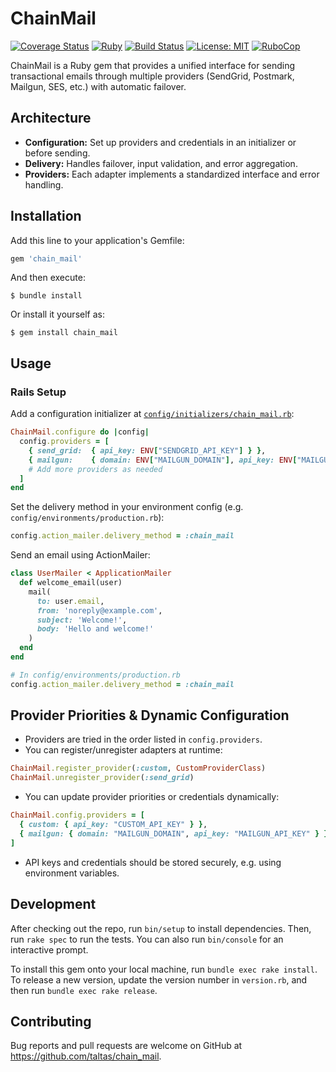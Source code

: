 # ChainMail

[![Coverage Status](https://coveralls.io/repos/github/taltas/chain_mail/badge.svg?branch=main)](https://coveralls.io/github/taltas/chain_mail?branch=main)
[![Ruby](https://img.shields.io/badge/ruby-3.0+-blue.svg)](https://www.ruby-lang.org)
[![Build Status](https://github.com/taltas/chain_mail/workflows/CI/badge.svg)](https://github.com/taltas/chain_mail/actions)
[![License: MIT](https://img.shields.io/badge/License-MIT-yellow.svg)](https://opensource.org/licenses/MIT)
[![RuboCop](https://github.com/taltas/chain_mail/workflows/RuboCop/badge.svg)](https://github.com/torayaltas/chain_mail/actions)

ChainMail is a Ruby gem that provides a unified interface for sending transactional emails through multiple providers (SendGrid, Postmark, Mailgun, SES, etc.) with automatic failover.

## Architecture

- **Configuration:** Set up providers and credentials in an initializer or before sending.
- **Delivery:** Handles failover, input validation, and error aggregation.
- **Providers:** Each adapter implements a standardized interface and error handling.

## Installation

Add this line to your application's Gemfile:

```ruby
gem 'chain_mail'
```

And then execute:

    $ bundle install

Or install it yourself as:

    $ gem install chain_mail

## Usage

### Rails Setup

Add a configuration initializer at [`config/initializers/chain_mail.rb`](config/initializers/chain_mail.rb):

```ruby
ChainMail.configure do |config|
  config.providers = [
    { send_grid:  { api_key: ENV["SENDGRID_API_KEY"] } },
    { mailgun:    { domain: ENV["MAILGUN_DOMAIN"], api_key: ENV["MAILGUN_API_KEY"] } },
    # Add more providers as needed
  ]
end
```

Set the delivery method in your environment config (e.g. `config/environments/production.rb`):

```ruby
config.action_mailer.delivery_method = :chain_mail
```

Send an email using ActionMailer:

```ruby
class UserMailer < ApplicationMailer
  def welcome_email(user)
    mail(
      to: user.email,
      from: 'noreply@example.com',
      subject: 'Welcome!',
      body: 'Hello and welcome!'
    )
  end
end

# In config/environments/production.rb
config.action_mailer.delivery_method = :chain_mail
```

## Provider Priorities & Dynamic Configuration

- Providers are tried in the order listed in `config.providers`.
- You can register/unregister adapters at runtime:

```ruby
ChainMail.register_provider(:custom, CustomProviderClass)
ChainMail.unregister_provider(:send_grid)
```

- You can update provider priorities or credentials dynamically:

```ruby
ChainMail.config.providers = [
  { custom: { api_key: "CUSTOM_API_KEY" } },
  { mailgun: { domain: "MAILGUN_DOMAIN", api_key: "MAILGUN_API_KEY" } }
]
```

- API keys and credentials should be stored securely, e.g. using environment variables.

## Development

After checking out the repo, run `bin/setup` to install dependencies. Then, run `rake spec` to run the tests. You can also run `bin/console` for an interactive prompt.

To install this gem onto your local machine, run `bundle exec rake install`. To release a new version, update the version number in `version.rb`, and then run `bundle exec rake release`.

## Contributing

Bug reports and pull requests are welcome on GitHub at https://github.com/taltas/chain_mail.
